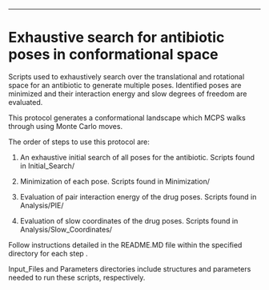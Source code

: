 **********************************************
Exhaustive search for antibiotic poses in conformational space 
===============================================================================


Scripts used to exhaustively search over the translational and rotational space for an antibiotic to generate multiple poses.  Identified poses are minimized and their interaction energy and slow degrees of freedom are evaluated.  

This protocol generates a conformational landscape which MCPS walks through using Monte Carlo moves.

The order of steps to use this protocol are:
	
1. An exhaustive initial search of all poses for the antibiotic.  Scripts found in Initial_Search/

2. Minimization of each pose.  Scripts found in Minimization/ 

3. Evaluation of pair interaction energy of the drug poses. Scripts found in Analysis/PIE/

4. Evaluation of slow coordinates of the drug poses.  Scripts found in Analysis/Slow_Coordinates/ 

Follow instructions detailed in the README.MD file within the specified directory for each step . 

Input_Files and Parameters directories include structures and parameters needed to run these scripts, respectively.
